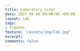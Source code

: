 ```yaml
---
title: Laboratory Life!
date: 2017-09-08 09:00:00 +09:00
layout: lab
tags:
- Figures
feature: "/assets/img/lsb.jpg"
excerpt:
comments: false
---
```

